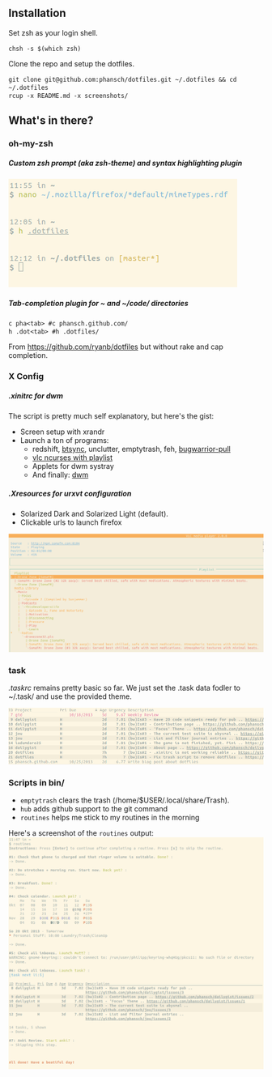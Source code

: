 ## Installation

Set zsh as your login shell.

    chsh -s $(which zsh)

Clone the repo and setup the dotfiles.

    git clone git@github.com:phansch/dotfiles.git ~/.dotfiles && cd ~/.dotfiles
    rcup -x README.md -x screenshots/

## What's in there?
### oh-my-zsh

##### Custom zsh prompt (aka zsh-theme) and syntax highlighting plugin

![zsh prompt](screenshots/screen-zsh1.png)

##### Tab-completion plugin for ~ and ~/code/ directories
    c pha<tab> #c phansch.github.com/
    h .dot<tab> #h .dotfiles/

From https://github.com/ryanb/dotfiles but without rake and cap completion.
### X Config

##### .xinitrc for dwm
The script is pretty much self explanatory, but here's the gist:

 * Screen setup with xrandr
 * Launch a ton of programs:
   * redshift, [btsync](http://labs.bittorrent.com/experiments/sync.html), unclutter, emptytrash, feh, [bugwarrior-pull](https://github.com/ralphbean/bugwarrior)
   * [vlc ncurses with playlist](http://www.videolan.org/doc/play-howto/en/ch04.html#id590986)
   * Applets for dwm systray
   * And finally: [dwm](http://dwm.suckless.org/)

##### .Xresources for urxvt configuration
 * Solarized Dark and Solarized Light (default).
 * Clickable urls to launch firefox

![vlc ncurses](screenshots/screen-vlc.png)

### task
*.taskrc* remains pretty basic so far. We just set the .task data fodler to ~/.task/ and use the provided theme.

![task shell](screenshots/screen-task.png)

### Scripts in bin/
 
  * `emptytrash` clears the trash (/home/$USER/.local/share/Trash). 
  * `hub` adds github support to the git command
  * `routines` helps me stick to my routines in the morning

Here's a screenshot of the `routines` output:
![routines](screenshots/routines.png)
